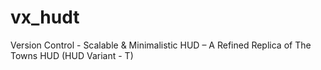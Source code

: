 # vx_hudt
Version Control - Scalable &amp; Minimalistic HUD – A Refined Replica of The Towns HUD (HUD Variant - T)
